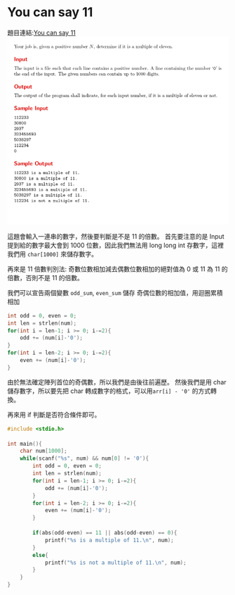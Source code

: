 # You can say 11

題目連結:[You can say 11](https://onlinejudge.org/index.php?option=com_onlinejudge&Itemid=8&category=21&page=show_problem&problem=1870)
![5-1](pic/5-1.jpg)

這題會輸入一連串的數字，然後要判斷是不是 11 的倍數。
首先要注意的是 Input 提到給的數字最大會到 1000 位數，因此我們無法用 long long int 存數字，這裡我們用 `char[1000]` 來儲存數字。

再來是 11 倍數判別法: 奇數位數相加減去偶數位數相加的絕對值為 0 或 11 為 11 的倍數，否則不是 11 的倍數。

我們可以宣告兩個變數 `odd_sum`, `even_sum` 儲存 奇偶位數的相加值，用迴圈累積相加

```C
int odd = 0, even = 0;
int len = strlen(num);
for(int i = len-1; i >= 0; i-=2){
    odd += (num[i]-'0');
}
for(int i = len-2; i >= 0; i-=2){
    even += (num[i]-'0');
}
```
由於無法確定陣列首位的奇偶數，所以我們是由後往前遍歷。
然後我們是用 char 儲存數字，所以要先把 char 轉成數字的格式，可以用`arr[i] - '0'` 的方式轉換。

再來用 if 判斷是否符合條件即可。

```C
#include <stdio.h>

int main(){
    char num[1000];
    while(scanf("%s", num) && num[0] != '0'){
        int odd = 0, even = 0;
        int len = strlen(num);
        for(int i = len-1; i >= 0; i-=2){
            odd += (num[i]-'0');
        }
        for(int i = len-2; i >= 0; i-=2){
            even += (num[i]-'0');
        }
        
        if(abs(odd-even) == 11 || abs(odd-even) == 0){
            printf("%s is a multiple of 11.\n", num);
        }
        else{
            printf("%s is not a multiple of 11.\n", num);
        }
    }
}
```
